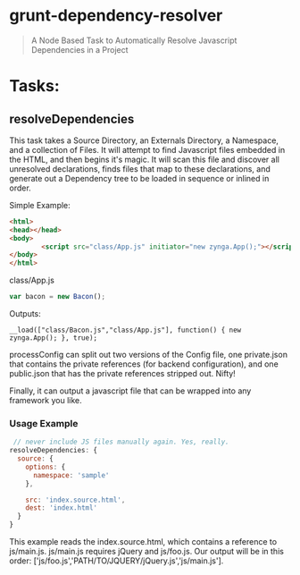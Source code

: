 # grunt-dependency-resolver

> A Node Based Task to Automatically Resolve Javascript Dependencies in a Project

# Tasks:

## resolveDependencies

This task takes a Source Directory, an Externals Directory, a Namespace, and a collection of Files.
It will attempt to find Javascript files embedded in the HTML, and then begins it's magic.
It will scan this file and discover all unresolved declarations, finds files that map to these declarations, and generate out a Dependency tree to be loaded in sequence or inlined in order.

Simple Example:
```html
<html>
<head></head>
<body>
		<script src="class/App.js" initiator="new zynga.App();"></script>
</body>
</html>
```

class/App.js
```js
var bacon = new Bacon();
```

Outputs:
```JS
__load(["class/Bacon.js","class/App.js"], function() { new zynga.App(); }, true);
```

processConfig can split out two versions of the Config file, one private.json that contains the private references (for backend configuration), and one public.json that has the private references stripped out. Nifty!

Finally, it can output a javascript file that can be wrapped into any framework you like.

### Usage Example

```js
 // never include JS files manually again. Yes, really.
resolveDependencies: {
  source: {
    options: {
      namespace: 'sample'
    },

    src: 'index.source.html',
    dest: 'index.html'
  }
}
```

This example reads the index.source.html, which contains a reference to js/main.js. js/main.js requires jQuery and js/foo.js. Our output will be in this order: ['js/foo.js','PATH/TO/JQUERY/jQuery.js','js/main.js'].
